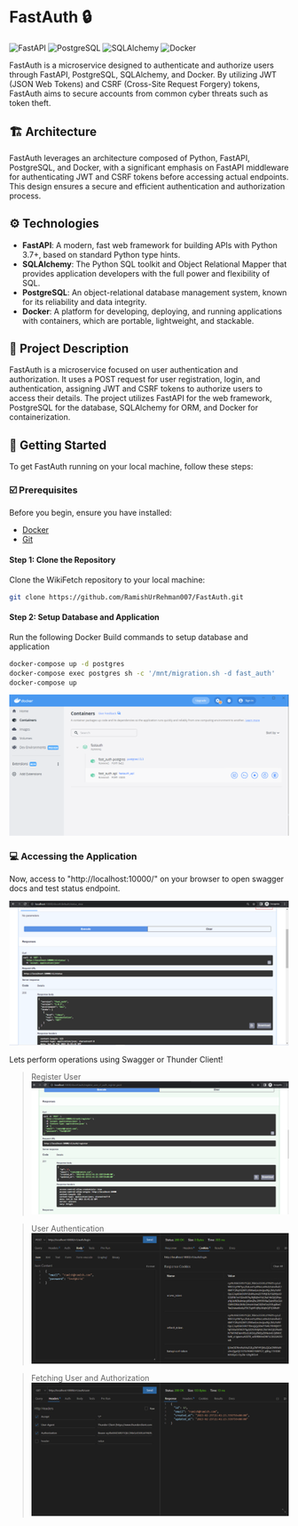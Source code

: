 # FastAuth :lock:

![FastAPI](https://img.shields.io/badge/FastAPI-005571?style=for-the-badge&logo=fastapi)
![PostgreSQL](https://img.shields.io/badge/PostgreSQL-316192?style=for-the-badge&logo=postgresql)
![SQLAlchemy](https://img.shields.io/badge/SQLAlchemy-CC2927?style=for-the-badge&logo=sqlalchemy)
![Docker](https://img.shields.io/badge/Docker-2496ED?style=for-the-badge&logo=docker)

FastAuth is a microservice designed to authenticate and authorize users through FastAPI, PostgreSQL, SQLAlchemy, and Docker. By utilizing JWT (JSON Web Tokens) and CSRF (Cross-Site Request Forgery) tokens, FastAuth aims to secure accounts from common cyber threats such as token theft.

## :building_construction: Architecture

FastAuth leverages an architecture composed of Python, FastAPI, PostgreSQL, and Docker, with a significant emphasis on FastAPI middleware for authenticating JWT and CSRF tokens before accessing actual endpoints. This design ensures a secure and efficient authentication and authorization process.

## :gear: Technologies

- **FastAPI**: A modern, fast web framework for building APIs with Python 3.7+, based on standard Python type hints.
- **SQLAlchemy**: The Python SQL toolkit and Object Relational Mapper that provides application developers with the full power and flexibility of SQL.
- **PostgreSQL**: An object-relational database management system, known for its reliability and data integrity.
- **Docker**: A platform for developing, deploying, and running applications with containers, which are portable, lightweight, and stackable.

## :page_with_curl: Project Description

FastAuth is a microservice focused on user authentication and authorization. It uses a POST request for user registration, login, and authentication, assigning JWT and CSRF tokens to authorize users to access their details. The project utilizes FastAPI for the web framework, PostgreSQL for the database, SQLAlchemy for ORM, and Docker for containerization.

## :rocket: Getting Started

To get FastAuth running on your local machine, follow these steps:


### :ballot_box_with_check: Prerequisites

Before you begin, ensure you have installed:

- [Docker](https://www.docker.com/products/docker-desktop)
- [Git](https://git-scm.com/downloads)

#### Step 1: Clone the Repository

Clone the WikiFetch repository to your local machine:

```bash
git clone https://github.com/RamishUrRehman007/FastAuth.git
```

#### Step 2: Setup Database and Application

Run the following Docker Build commands to setup database and application

```bash
docker-compose up -d postgres
docker-compose exec postgres sh -c '/mnt/migration.sh -d fast_auth'
docker-compose up
```

![DockerFastAuth](images/docker_fastauth.PNG)

### :computer: Accessing the Application

Now, access to "http://localhost:10000/" on your browser to open swagger docs and test status endpoint.<br>

![SwaggerStatusSuccess](images/swagger_status_success.PNG)

Lets perform operations using Swagger or Thunder Client!

> Register User<br>
![RegisterUser](images/register_user.PNG)

> User Authentication<br>
![LoginUser](images/login_user.PNG)

> Fetching User and Authorization<br>
![UserAuthorization](images/user_authorization.PNG)
